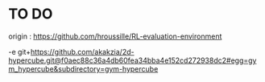 # TO DO 
origin : https://github.com/hroussille/RL-evaluation-environment


-e git+https://github.com/akakzia/2d-hypercube.git@f0aec88c36a4db60fea34bba4e152cd272938dc2#egg=gym_hypercube&subdirectory=gym-hypercube
